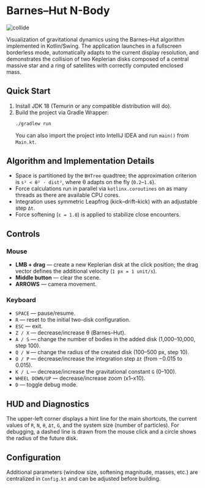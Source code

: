 # Barnes–Hut N-Body

![collide](collide.gif)

Visualization of gravitational dynamics using the Barnes–Hut algorithm implemented in Kotlin/Swing. The application launches in a fullscreen borderless mode, automatically adapts to the current display resolution, and demonstrates the collision of two Keplerian disks composed of a central massive star and a ring of satellites with correctly computed enclosed mass.

## Quick Start

1. Install JDK 18 (Temurin or any compatible distribution will do).
2. Build the project via Gradle Wrapper:
   ```bash
   ./gradlew run
   ```
   You can also import the project into IntelliJ IDEA and run `main()` from `Main.kt`.

## Algorithm and Implementation Details

* Space is partitioned by the `BHTree` quadtree; the approximation criterion is `s² < θ² · dist²`, where θ adapts on the fly (`0.2`–`1.6`).
* Force calculations run in parallel via `kotlinx.coroutines` on as many threads as there are available CPU cores.
* Integration uses symmetric Leapfrog (kick–drift–kick) with an adjustable step `Δt`.
* Force softening (`ε = 1.0`) is applied to stabilize close encounters.

## Controls

### Mouse
* **LMB + drag** — create a new Keplerian disk at the click position; the drag vector defines the additional velocity (`1 px = 1 unit/s`).
* **Middle button** — clear the scene.
* **ARROWS** — camera movement.

### Keyboard
* `SPACE` — pause/resume.
* `R` — reset to the initial two-disk configuration.
* `ESC` — exit.
* `Z / X` — decrease/increase θ (Barnes–Hut).
* `A / S` — change the number of bodies in the added disk (1,000–10,000, step 100).
* `Q / W` — change the radius of the created disk (100–500 px, step 10).
* `O / P` — decrease/increase the integration step `Δt` (from −0.015 to 0.015).
* `K / L` — decrease/increase the gravitational constant `G` (0–100).
* `WHEEL DOWN/UP` — decrease/increase zoom (x1–x10).
* `D` — toggle debug mode.

## HUD and Diagnostics

The upper-left corner displays a hint line for the main shortcuts, the current values of `R`, `N`, `θ`, `Δt`, `G`, and the system size (number of particles). For debugging, a dashed line is drawn from the mouse click and a circle shows the radius of the future disk.

## Configuration

Additional parameters (window size, softening magnitude, masses, etc.) are centralized in `Config.kt` and can be adjusted before building.
